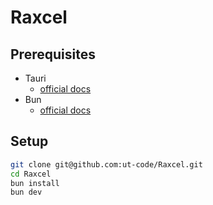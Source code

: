 # Raxcel
## Prerequisites
- Tauri
  - [official docs](https://v2.tauri.app/start/prerequisites/)
- Bun
  - [official docs](https://bun.sh/docs/installation)
## Setup
```sh
git clone git@github.com:ut-code/Raxcel.git
cd Raxcel
bun install
bun dev
```
